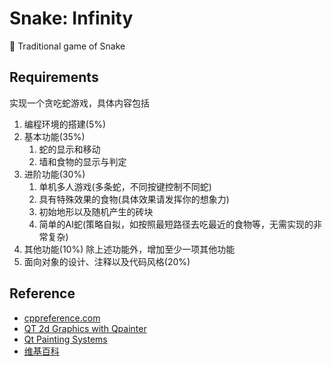 # Snake: Infinity
🐍 Traditional game of Snake

## Requirements
实现一个贪吃蛇游戏，具体内容包括
1. 编程环境的搭建(5%)
2. 基本功能(35%)
    1. 蛇的显示和移动
    2. 墙和食物的显示与判定
3. 进阶功能(30%)
   1. 单机多人游戏(多条蛇，不同按键控制不同蛇)
   2. 具有特殊效果的食物(具体效果请发挥你的想象力)
   3. 初始地形以及随机产生的砖块
   4. 简单的AI蛇(策略自拟，如按照最短路径去吃最近的食物等，无需实现的非常复杂)
4. 其他功能(10%)
    除上述功能外，增加至少一项其他功能
5. 面向对象的设计、注释以及代码风格(20%)

## Reference
- [cppreference.com](https://zh.cppreference.com/)
- [QT 2d Graphics with Qpainter](https://doc.qt.io/qt-5/topics-graphics.html#2d-graphics-with-qpainter)
- [Qt Painting Systems](https://doc.qt.io/qt-5/paintsystem.html)
- [维基百科](https://en.wikipedia.org/wiki/Snake_video_game_genre)